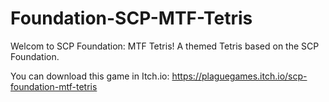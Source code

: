 # Foundation-SCP-MTF-Tetris
 Welcom to SCP Foundation: MTF Tetris!  A themed Tetris based on the SCP Foundation.

You can download this game in Itch.io: https://plaguegames.itch.io/scp-foundation-mtf-tetris
